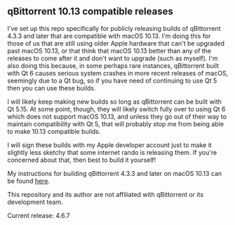 ## qBittorrent 10.13 compatible releases

I've set up this repo specifically for publicly releasing builds of qBittorrent 4.3.3 and later that are compatible with macOS 10.13. I'm doing this for those of us that are still using older Apple hardware that can't be upgraded past macOS 10.13, or that think that macOS 10.13 better than any of the releases to come after it and don't want to upgrade (such as myself). I'm also doing this because, in some perhaps rare instances, qBittorrent built with Qt 6 causes serious system crashes in more recent releases of macOS, seemingly due to a Qt bug, so if you have need of continuing to use Qt 5 then you can use these builds.

I will likely keep making new builds so long as qBittorrent can be built with Qt 5.15. At some point, though, they will likely switch fully over to using Qt 6 which does not support macOS 10.13, and unless they go out of their way to maintain compatibility with Qt 5, that will probably stop me from being able to make 10.13 compatible builds.

I will sign these builds with my Apple developer account just to make it slightly less sketchy that some internet rando is releasing them. If you're concerned about that, then best to build it yourself!

My instructions for building qBittorrent 4.3.3 and later on macOS 10.13 can be found [here](https://github.com/briankendall/qBittorrent-10.13-compatible-releases/blob/master/BUILD.md).

This repository and its author are not affiliated with qBittorrent or its development team.

Current release: 4.6.7
